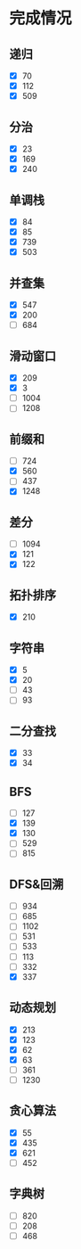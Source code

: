 # 完成情况
## 递归
- [x] 70
- [x] 112
- [x] 509

## 分治
- [x] 23
- [x] 169
- [x] 240

## 单调栈
- [x] 84
- [x] 85
- [x] 739
- [x] 503

## 并查集
- [x] 547
- [x] 200
- [ ] 684

## 滑动窗口
- [x] 209
- [x] 3
- [ ] 1004
- [ ] 1208

## 前缀和
- [ ] 724
- [x] 560
- [ ] 437
- [x] 1248

## 差分
- [ ] 1094
- [x] 121
- [x] 122

## 拓扑排序
- [x] 210

## 字符串
- [x] 5
- [x] 20
- [ ] 43
- [ ] 93

## 二分查找
- [x] 33
- [x] 34

## BFS
- [ ] 127
- [x] 139
- [x] 130
- [ ] 529
- [ ] 815

## DFS&回溯
- [ ] 934
- [ ] 685
- [ ] 1102
- [ ] 531
- [ ] 533
- [ ] 113
- [ ] 332
- [x] 337

## 动态规划
- [x] 213
- [x] 123
- [x] 62
- [x] 63
- [ ] 361
- [ ] 1230

## 贪心算法
- [x] 55
- [x] 435
- [x] 621
- [ ] 452

## 字典树
- [ ] 820
- [ ] 208
- [ ] 468

